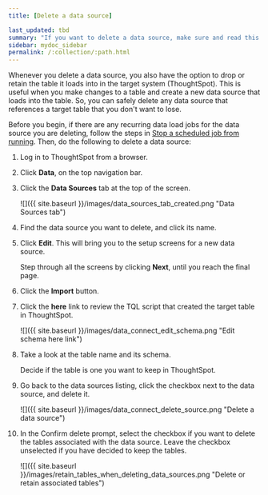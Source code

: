 ```yaml
---
title: [Delete a data source]

last_updated: tbd
summary: "If you want to delete a data source, make sure and read this section so you don't inadvertently delete data in ThoughtSpot."
sidebar: mydoc_sidebar
permalink: /:collection/:path.html
---
```

Whenever you delete a data source, you also have the option to drop or retain the table it loads into in the target system (ThoughtSpot). This is useful when you make changes to a table and create a new data source that loads into the table. So, you can safely delete any data source that references a target table that you don't want to lose.

Before you begin, if there are any recurring data load jobs for the data source you are deleting, follow the steps in [Stop a scheduled job from running](stop-scheduled-job.html). Then, do the following to delete a data source:

1. Log in to ThoughtSpot from a browser.

2. Click **Data**, on the top navigation bar.

3.  Click the **Data Sources** tab at the top of the screen.

    ![]({{ site.baseurl }}/images/data_sources_tab_created.png "Data Sources tab")

4. Find the data source you want to delete, and click its name.

5. Click **Edit**. This will bring you to the setup screens for a new data source.

   Step through all the screens by clicking **Next**, until you reach the final page.

6. Click the **Import** button.

7. Click the **here** link to review the TQL script that created the target table in ThoughtSpot.

     ![]({{ site.baseurl }}/images/data_connect_edit_schema.png "Edit schema here link")

8. Take a look at the table name and its schema.

   Decide if the table is one you want to keep in ThoughtSpot.

9. Go back to the data sources listing, click the checkbox next to the data source, and delete it.

     ![]({{ site.baseurl }}/images/data_connect_delete_source.png "Delete a data source")

10. In the Confirm delete prompt, select the checkbox if you want to delete the tables associated with the data source.
    Leave the checkbox unselected if you have decided to keep the tables.

     ![]({{ site.baseurl }}/images/retain_tables_when_deleting_data_sources.png "Delete or retain associated tables")
